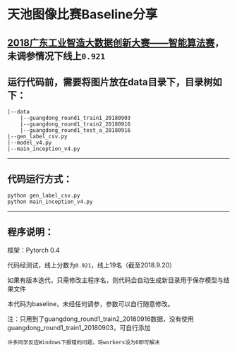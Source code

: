 # 天池图像比赛Baseline分享
[2018广东工业智造大数据创新大赛——智能算法赛](https://tianchi.aliyun.com/competition/introduction.htm?spm=5176.11165320.5678.1.54114443WSKVPP&raceId=231682)，未调参情况下线上`0.921`
---
## 运行代码前，需要将图片放在data目录下，目录树如下：

	|--data
		|--guangdong_round1_train1_20180903
		|--guangdong_round1_train2_20180916
		|--guangdong_round1_test_a_20180916
	|--gen_label_csv.py
	|--model_v4.py
	|--main_inception_v4.py

---
## 代码运行方式：
	python gen_label_csv.py
	python main_inception_v4.py

---
## 程序说明：
框架：Pytorch 0.4

代码经测试，线上分数为`0.921`，线上19名（截至2018.9.20）

如果有版本迭代，只需修改主程序名，则代码会自动生成新目录用于保存模型与结果文件

本代码为baseline，未经任何调参，参数可以自行随意修改。

注：只用到了guangdong_round1_train2_20180916数据，没有使用guangdong_round1_train1_20180903，可自行添加

    许多同学反应Windows下报错的问题，将workers设为0即可解决
